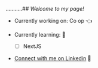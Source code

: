 ...........## *Welcome to my page!*

- Currently working on: Co op 👈
  
- Currently learning:  💎
  - [ ] NextJS

- [Connect with me on Linkedin](https://www.linkedin.com/in/kevin-lan-/) 🥂
